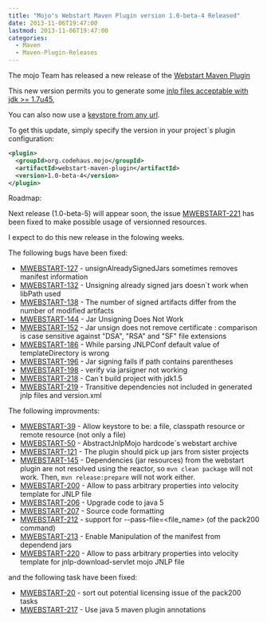 ```yaml
---
title: "Mojo's Webstart Maven Plugin version 1.0-beta-4 Released"
date: 2013-11-06T19:47:00
lastmod: 2013-11-06T19:47:00
categories:
  - Maven
  - Maven-Plugin-Releases
---
```

The mojo Team has released a new release of the 
[Webstart Maven Plugin](http://mojo.codehaus.org/webstart/webstart-maven-plugin/upgrade.html)

This new version permits you to generate some [jnlp files acceptable with jdk >= 1.7u45](http://jira.codehaus.org/browse/MWEBSTART-213), 

You can also now use a [keystore from any url](http://jira.codehaus.org/browse/MWEBSTART-39).

<!-- more -->

To get this update, simply specify the version in your project`s
plugin configuration:

```xml
<plugin>
  <groupId>org.codehaus.mojo</groupId>
  <artifactId>webstart-maven-plugin</artifactId>
  <version>1.0-beta-4</version>
</plugin>
```

Roadmap:

Next release (1.0-beta-5) will appear soon, the issue [MWEBSTART-221](https://issues.apache.org/jira/browse/MWEBSTART-221) has 
been fixed to make possible usage of versionned resources. 

I expect to do this new release in the folowing weeks.


The following bugs have been fixed:

 * [MWEBSTART-127](https://issues.apache.org/jira/browse/MWEBSTART-127) - unsignAlreadySignedJars sometimes removes manifest information
 * [MWEBSTART-132](https://issues.apache.org/jira/browse/MWEBSTART-132) - Unsigning already signed jars doesn`t work when libPath used
 * [MWEBSTART-138](https://issues.apache.org/jira/browse/MWEBSTART-138) - The number of signed artifacts differ from the number of modified artifacts
 * [MWEBSTART-144](https://issues.apache.org/jira/browse/MWEBSTART-144) - Jar Unsigning Does Not Work
 * [MWEBSTART-152](https://issues.apache.org/jira/browse/MWEBSTART-152) - Jar unsign does not remove certificate : comparison is case sensitive against "DSA", "RSA" and "SF" file extensions
 * [MWEBSTART-186](https://issues.apache.org/jira/browse/MWEBSTART-186) - While parsing JNLPConf default value of templateDirectory is wrong
 * [MWEBSTART-196](https://issues.apache.org/jira/browse/MWEBSTART-196) - Jar signing fails if path contains parentheses
 * [MWEBSTART-198](https://issues.apache.org/jira/browse/MWEBSTART-198) - verify via jarsigner not working
 * [MWEBSTART-218](https://issues.apache.org/jira/browse/MWEBSTART-218) - Can`t build project with jdk1.5
 * [MWEBSTART-219](https://issues.apache.org/jira/browse/MWEBSTART-219) - Transitive dependencies not included in generated jnlp files and version.xml

The following improvments:

 * [MWEBSTART-39](https://issues.apache.org/jira/browse/MWEBSTART-39) - Allow keystore to be: a file, classpath resource or remote resource (not only a file)
 * [MWEBSTART-50](https://issues.apache.org/jira/browse/MWEBSTART-50) - AbstractJnlpMojo hardcode`s webstart archive
 * [MWEBSTART-121](https://issues.apache.org/jira/browse/MWEBSTART-121) - The plugin should pick up jars from sister projects 
 * [MWEBSTART-145](https://issues.apache.org/jira/browse/MWEBSTART-145) - Dependencies (jar resources) from the webstart plugin are not resolved using the reactor, so ```mvn clean package``` will not work. Then, ```mvn release:prepare``` will not work either.
 * [MWEBSTART-200](https://issues.apache.org/jira/browse/MWEBSTART-200) - Allow to pass arbitrary properties into velocity template for JNLP file
 * [MWEBSTART-206](https://issues.apache.org/jira/browse/MWEBSTART-206) - Upgrade code to java 5
 * [MWEBSTART-207](https://issues.apache.org/jira/browse/MWEBSTART-207) - Source code formatting
 * [MWEBSTART-212](https://issues.apache.org/jira/browse/MWEBSTART-212) - support for --pass-file=<file_name> (of the pack200 command)
 * [MWEBSTART-213](https://issues.apache.org/jira/browse/MWEBSTART-213) - Enable Manipulation of the manifest from dependend jars
 * [MWEBSTART-220](https://issues.apache.org/jira/browse/MWEBSTART-220) - Allow to pass arbitrary properties into velocity template for jnlp-download-servlet mojo JNLP file

and the following task have been fixed:

* [MWEBSTART-20](https://issues.apache.org/jira/browse/MWEBSTART-20) - sort out potential licensing issue of the pack200 tasks
* [MWEBSTART-217](https://issues.apache.org/jira/browse/MWEBSTART-217) - Use java 5 maven plugin annotations

